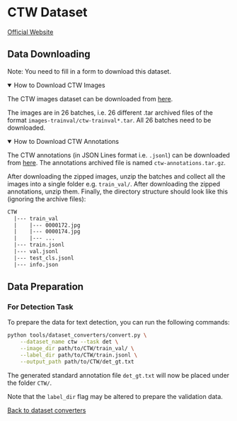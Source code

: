 # CTW Dataset
[Official Website](https://ctwdataset.github.io/)

## Data Downloading

Note: You need to fill in a form to download this dataset.

<details open markdown>
    <summary>How to Download CTW Images</summary>

The CTW images dataset can be downloaded from [here](https://ctwdataset.github.io/downloads.html).

The images are in 26 batches, i.e. 26 different .tar archived files of the format `images-trainval/ctw-trainval*.tar`. All 26 batches need to be downloaded.

</details>

<details open markdown>
    <summary>How to Download CTW Annotations</summary>

The CTW annotations (in JSON Lines format i.e. `.jsonl`) can be downloaded from [here](https://ctwdataset.github.io/downloads.html).
The annotations archived file is named `ctw-annotations.tar.gz`.

</details>

After downloading the zipped images, unzip the batches and collect all the images into a single folder e.g. `train_val/`.
After downloading the zipped annotations, unzip them.
Finally, the directory structure should look like this (ignoring the archive files):

```txt
CTW
  |--- train_val
  |    |--- 0000172.jpg
  |    |--- 0000174.jpg
  |    |--- ...
  |--- train.jsonl
  |--- val.jsonl
  |--- test_cls.jsonl
  |--- info.json
```

## Data Preparation

### For Detection Task

To prepare the data for text detection, you can run the following commands:

```bash
python tools/dataset_converters/convert.py \
    --dataset_name ctw --task det \
    --image_dir path/to/CTW/train_val/ \
    --label_dir path/to/CTW/train.jsonl \
    --output_path path/to/CTW/det_gt.txt
```

The generated standard annotation file `det_gt.txt` will now be placed under the folder `CTW/`.

Note that the `label_dir` flag may be altered to prepare the validation data.

[Back to dataset converters](converters.md)
